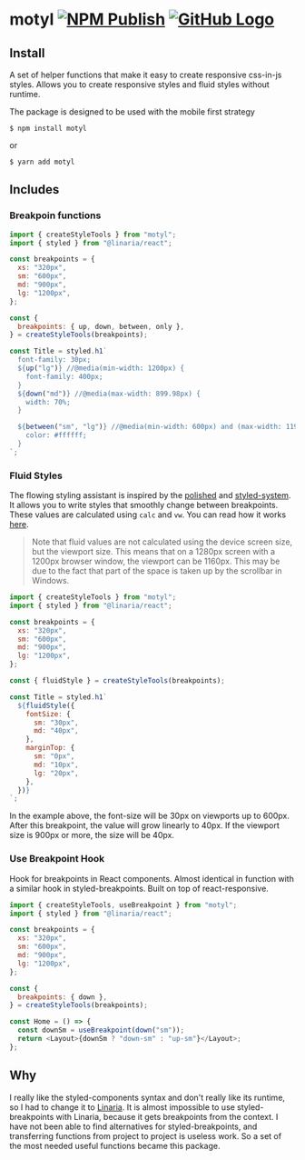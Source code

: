 # motyl [![NPM Publish](https://github.com/livyk/motyl/actions/workflows/npm-publish.yml/badge.svg)](https://github.com/livyk/motyl/actions/workflows/npm-publish.yml) [![GitHub Logo](https://img.shields.io/npm/v/motyl)](https://www.npmjs.com/package/motyl)

## Install

A set of helper functions that make it easy to create responsive css-in-js styles. Allows you to create responsive styles and fluid styles without runtime.

The package is designed to be used with the mobile first strategy

```console
$ npm install motyl
```

or

```console
$ yarn add motyl
```

## Includes

### Breakpoin functions

```javascript
import { createStyleTools } from "motyl";
import { styled } from "@linaria/react";

const breakpoints = {
  xs: "320px",
  sm: "600px",
  md: "900px",
  lg: "1200px",
};

const {
  breakpoints: { up, down, between, only },
} = createStyleTools(breakpoints);

const Title = styled.h1`
  font-family: 30px;
  ${up("lg")} //@media(min-width: 1200px) {
    font-family: 400px;
  }
  ${down("md")} //@media(max-width: 899.98px) {
    width: 70%;
  }

  ${between("sm", "lg")} //@media(min-width: 600px) and (max-width: 1199.98px) {
    color: #ffffff;
  }
`;
```

### Fluid Styles

The flowing styling assistant is inspired by the [polished](https://polished.js.org/) and [styled-system](https://styled-system.com/). It allows you to write styles that smoothly change between breakpoints. These values are calculated using `calc` and `vw`. You can read how it works [here](https://css-tricks.com/snippets/css/fluid-typography/).

> Note that fluid values are not calculated using the device screen size, but the viewport size. This means that on a 1280px screen with a 1200px browser window, the viewport can be 1160px. This may be due to the fact that part of the space is taken up by the scrollbar in Windows.

```javascript
import { createStyleTools } from "motyl";
import { styled } from "@linaria/react";

const breakpoints = {
  xs: "320px",
  sm: "600px",
  md: "900px",
  lg: "1200px",
};

const { fluidStyle } = createStyleTools(breakpoints);

const Title = styled.h1`
  ${fluidStyle({
    fontSize: {
      sm: "30px",
      md: "40px",
    },
    marginTop: {
      sm: "0px",
      md: "10px",
      lg: "20px",
    },
  })}
`;
```

In the example above, the font-size will be 30px on viewports up to 600px. After this breakpoint, the value will grow linearly to 40px. If the viewport size is 900px or more, the size will be 40px.

### Use Breakpoint Hook

Hook for breakpoints in React components. Almost identical in function with a similar hook in styled-breakpoints. Built on top of react-responsive.

```javascript
import { createStyleTools, useBreakpoint } from "motyl";
import { styled } from "@linaria/react";

const breakpoints = {
  xs: "320px",
  sm: "600px",
  md: "900px",
  lg: "1200px",
};

const {
  breakpoints: { down },
} = createStyleTools(breakpoints);

const Home = () => {
  const downSm = useBreakpoint(down("sm"));
  return <Layout>{downSm ? "down-sm" : "up-sm"}</Layout>;
};
```

## Why

I really like the styled-components syntax and don't really like its runtime, so I had to change it to [Linaria](https://github.com/callstack/linaria). It is almost impossible to use styled-breakpoints with Linaria, because it gets breakpoints from the context. I have not been able to find alternatives for styled-breakpoints, and transferring functions from project to project is useless work. So a set of the most needed useful functions became this package.
